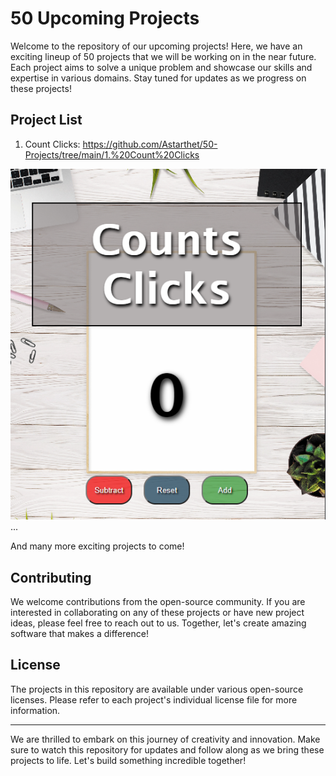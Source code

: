 # 50 Upcoming Projects

Welcome to the repository of our upcoming projects! Here, we have an exciting lineup of 50 projects that we will be working on in the near future. Each project aims to solve a unique problem and showcase our skills and expertise in various domains. Stay tuned for updates as we progress on these projects!

## Project List

1. Count Clicks: https://github.com/Astarthet/50-Projects/tree/main/1.%20Count%20Clicks

![Click Counter Screenshot](/1.%20Count%20Clicks/src/images/Capture.png)
...

And many more exciting projects to come!

## Contributing

We welcome contributions from the open-source community. If you are interested in collaborating on any of these projects or have new project ideas, please feel free to reach out to us. Together, let's create amazing software that makes a difference!

## License

The projects in this repository are available under various open-source licenses. Please refer to each project's individual license file for more information.

---

We are thrilled to embark on this journey of creativity and innovation. Make sure to watch this repository for updates and follow along as we bring these projects to life. Let's build something incredible together!
